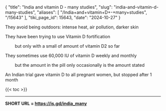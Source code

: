 {
  "title": "India and vitamin D - many studies",
  "slug": "india-and-vitamin-d-many-studies",
  "aliases": [
    "/India+and+vitamin+D+-+many+studies",
    "/15643"
  ],
  "tiki_page_id": 15643,
  "date": "2024-10-27"
}



They avoid being outdoors: intense heat, air pollution, darker skin

They have been trying to use Vitamin D fortification

&nbsp; &nbsp; &nbsp; &nbsp; but only with a small of amount of vitamin D2 so far

They sometimes use 60,000 IU of vitamin D weekly and monthly

&nbsp; &nbsp; &nbsp; &nbsp; but the amount in the pill only occasionally is the amount stated

An Indian trial gave vitamin D to all pregnant women, but stopped after 1 month

{{< toc >}}

---

 **SHORT URL = https://is.gd/india_many** 